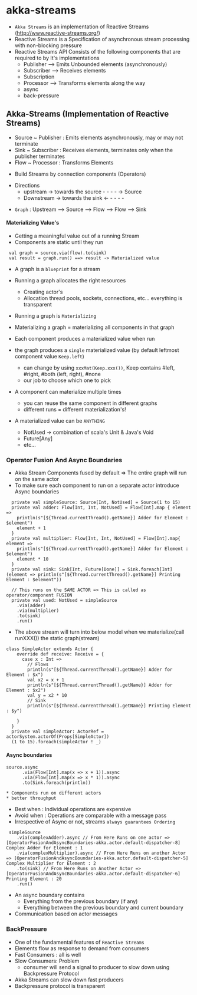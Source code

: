# akka-streams

* `Akka Streams` is an implementation of Reactive Streams (http://www.reactive-streams.org/)
* Reactive Streams is a Specification of asynchronous stream processing with non-blocking pressure
* Reactive Streams API Consists of the following components that are required to by It's implementations
  - Publisher --> Emits Unbounded elements (asynchronously)
  - Subscriber --> Receives elements
  - Subscription
  - Processor --> Transforms elements along the way
  - async
  - back-pressure
## Akka-Streams (Implementation of Reactive Streams)
  - Source ~ Publisher : Emits elements asynchronously, may or may not terminate
  - Sink ~  Subscriber : Receives elements, terminates only when the publisher terminates
  - Flow ~ Processor : Transforms Elements 
  * Build Streams by connection components (Operators)
  - Directions 
    - upstream -> towards the source - - - - -> Source
    - Downstream -> towards the sink <- - - - -
  * `Graph` : Upstream --> Source --> Flow --> Flow --> Sink
  
#### Materializing Value's
* Getting a meaningful value out of a running Stream
* Components are static until they run 
```
 val graph = source.via(flow).to(sink)
 val result = graph.run() ==> result -> Materialized value
```
* A graph is a `blueprint` for a stream
* Running a graph allocates the right resources
  * Creating actor's
  * Allocation thread pools, sockets, connections, etc... everything is transparent 

* Running a graph is `Materializing`
* Materializing a graph = materializing all components in that graph
* Each component produces a materialized value when run
* the graph produces a `single` materialized value (by default leftmost component value `Keep.left`)
    * can change by using `xxxMat(Keep.xxx())`,  Keep contains #left, #right, #both (left, right), #none
    * our job to choose which one to pick
    
* A component can materialize multiple times
    * you can reuse the same component in different graphs
    * different runs = different materialization's!
* A materialized value can be `ANYTHING`
    * NotUsed -> combination of scala's Unit & Java's Void
    * Future[Any]
    * etc...
    
### Operator Fusion And Async Boundaries

* Akka Stream Components fused by default => The entire graph will run on the same actor
* To make sure each component to run on a separate actor introduce Async boundaries

```
  private val simpleSource: Source[Int, NotUsed] = Source(1 to 15)
  private val adder: Flow[Int, Int, NotUsed] = Flow[Int].map { element =>
    println(s"[${Thread.currentThread().getName}] Adder for Element : $element")
    element + 1
  }
  private val multiplier: Flow[Int, Int, NotUsed] = Flow[Int].map{ element =>
    println(s"[${Thread.currentThread().getName}] Adder for Element : $element")
    element * 10
  }
  private val sink: Sink[Int, Future[Done]] = Sink.foreach[Int](element => println(s"[${Thread.currentThread().getName}] Printing Element : $element"))

  // This runs on the SAME ACTOR => This is called as operator/component FUSION
  private val used: NotUsed = simpleSource
    .via(adder)
    .via(multiplier)
    .to(sink)
    .run()
```

* The above stream will turn into below model when we materialize(call runXXX()) the static graph(stream)

```
class SimpleActor extends Actor {
    override def receive: Receive = {
      case x : Int =>
        // Flows
        println(s"[${Thread.currentThread().getName}] Adder for Element : $x")
        val x2 = x + 1
        println(s"[${Thread.currentThread().getName}] Adder for Element : $x2")
        val y = x2 * 10
        // Sink
        println(s"[${Thread.currentThread().getName}] Printing Element : $y")

    }
  }
  private val simpleActor: ActorRef = actorSystem.actorOf(Props[SimpleActor])
  (1 to 15).foreach(simpleActor ! _)
``` 

#### Async boundaries
```
source.async
      .via(Flow[Int].map(x => x + 1)).async
      .via(Flow[Int].map(x => x * 1)).async
      .to(Sink.foreach(println))
```
    * Components run on different actors
    * better throughput
* Best when : Individual operations are expensive
* Avoid when : Operations are comparable with a message pass
* Irrespective of Async or not, streams `always guarantees Ordering`

```
 simpleSource
    .via(complexAdder).async // From Here Runs on one actor => [OperatorFusionAndAsyncBoundaries-akka.actor.default-dispatcher-8] Complex Adder for Element : 1
    .via(complexMultiplier).async // From Here Runs on another Actor => [OperatorFusionAndAsyncBoundaries-akka.actor.default-dispatcher-5] Complex Multiplier for Element : 2
    .to(sink) // From Here Runs on Another Actor => [OperatorFusionAndAsyncBoundaries-akka.actor.default-dispatcher-6] Printing Element : 20
    .run()
```
* An async boundary contains
    * Everything from the previous boundary (if any)
    * Everything between the previous boundary and current boundary
* Communication based on actor messages

### BackPressure
* One of the fundamental features of `Reactive Streams`
* Elements flow as response to demand from consumers
* Fast Consumers : all is well
* Slow Consumers: Problem
    * consumer will send a signal to producer to slow down using Backpressure Protocol
* Akka Streams can slow down fast producers
* Backpressure protocol is transparent